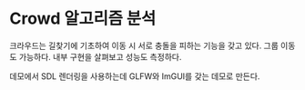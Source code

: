 # Crowd 알고리즘 분석 

크라우드는 길찾기에 기초하여 이동 시 서로 충돌을 피하는 기능을 갖고 있다. 
그룹 이동도 가능하다. 내부 구현을 살펴보고 성능도 측정하다. 

데모에서 SDL 렌더링을 사용하는데 GLFW와 ImGUI를 갖는 데모로 만든다. 


